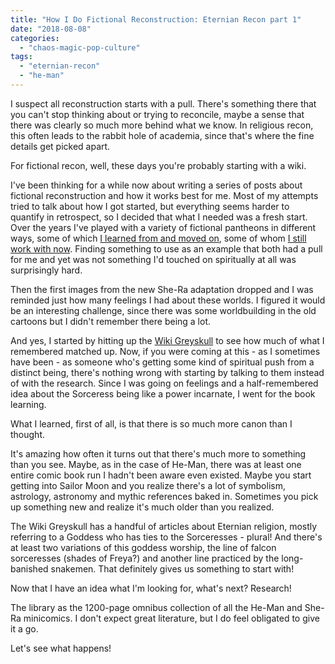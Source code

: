 ```yaml
---
title: "How I Do Fictional Reconstruction: Eternian Recon part 1"
date: "2018-08-08"
categories: 
  - "chaos-magic-pop-culture"
tags: 
  - "eternian-recon"
  - "he-man"
---
```


I suspect all reconstruction starts with a pull. There's something there that you can't stop thinking about or trying to reconcile, maybe a sense that there was clearly so much more behind what we know. In religious recon, this often leads to the rabbit hole of academia, since that's where the fine details get picked apart.

For fictional recon, well, these days you're probably starting with a wiki.

I've been thinking for a while now about writing a series of posts about fictional reconstruction and how it works best for me. Most of my attempts tried to talk about how I got started, but everything seems harder to quantify in retrospect, so I decided that what I needed was a fresh start. Over the years I've played with a variety of fictional pantheons in different ways, some of which [I learned from and moved on](http://www.jackofmanytrades.info/2014/07/22/gallifreyan-recon-the-companion-path/), some of whom [I still work with now](http://www.jackofmanytrades.info/2018/06/24/its-you-i-like-mister-rogers/). Finding something to use as an example that both had a pull for me and yet was not something I'd touched on spiritually at all was surprisingly hard.

Then the first images from the new She-Ra adaptation dropped and I was reminded just how many feelings I had about these worlds. I figured it would be an interesting challenge, since there was some worldbuilding in the old cartoons but I didn't remember there being a lot.

And yes, I started by hitting up the [Wiki Greyskull](http://he-man.wikia.com/wiki/He-Man_Wiki) to see how much of what I remembered matched up. Now, if you were coming at this - as I sometimes have been - as someone who's getting some kind of spiritual push from a distinct being, there's nothing wrong with starting by talking to them instead of with the research. Since I was going on feelings and a half-remembered idea about the Sorceress being like a power incarnate, I went for the book learning.

What I learned, first of all, is that there is so much more canon than I thought.

It's amazing how often it turns out that there's much more to something than you see. Maybe, as in the case of He-Man, there was at least one entire comic book run I hadn't been aware even existed. Maybe you start getting into Sailor Moon and you realize there's a lot of symbolism, astrology, astronomy and mythic references baked in. Sometimes you pick up something new and realize it's much older than you realized.

The Wiki Greyskull has a handful of articles about Eternian religion, mostly referring to a Goddess who has ties to the Sorceresses - plural! And there's at least two variations of this goddess worship, the line of falcon sorceresses (shades of Freya?) and another line practiced by the long-banished snakemen. That definitely gives us something to start with!

Now that I have an idea what I'm looking for, what's next? Research!

The library as the 1200-page omnibus collection of all the He-Man and She-Ra minicomics. I don't expect great literature, but I do feel obligated to give it a go.

Let's see what happens!
